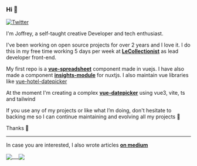 ### Hi 👋

<p>
  <a href="https://twitter.com/joffreyBerrier">
    <img alt="Twitter" src="https://img.shields.io/twitter/follow/joffreyBerrier">
  </a>
</p>

I'm Joffrey, a self-taught creative Developer and tech enthusiast.

I've been working on open source projects for over 2 years and I love it. I do this in my free time working 5 days per week at [**LeCollectionist**](https://www.lecollectionist.com/fr) as lead developer front-end.

My first repo is a [**vue-spreadsheet**](https://github.com/joffreyBerrier/vue-spreadsheet) component made in vuejs. I have also made a component [**insights-module**](https://github.com/joffreyBerrier/insights-module) for nuxtjs. I also maintain vue libraries like [vue-hotel-datepicker](https://github.com/joffreyBerrier/vue-hotel-datepicker)

At the moment I'm creating a complex **[vue-datepicker](https://github.com/joffreyBerrier/vue-datepicker)** using vue3, vite, ts and tailwind

If you use any of my projects or like what I’m doing, don't hesitate to backing me so I can continue maintaining and evolving all my projects 🙂

Thanks 💚

---------------------

In case you are interested, I also wrote articles **[on medium](https://medium.com/@joffrey.berrier)**

<a href="https://github.com/joffreyBerrier">
  <img align="center" src="https://github-readme-stats.vercel.app/api?username=joffreyBerrier&count_private=true" /> 
</a>
<a href="https://github.com/joffreyBerrier">
  <img align="center" src="https://github-readme-stats.vercel.app/api/top-langs/?username=joffreyBerrier" />
</a>
